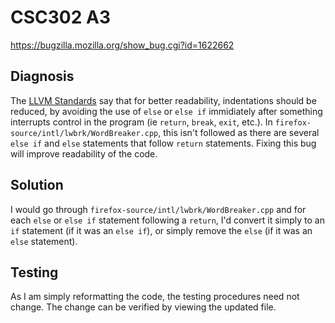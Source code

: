 # CSC302 A3
https://bugzilla.mozilla.org/show_bug.cgi?id=1622662

## Diagnosis 
The [LLVM Standards](http://clang.llvm.org/extra/clang-tidy/checks/readability-else-after-return.html) say that for better readability, indentations should be reduced, by avoiding the use of `else` or `else if` immidiately after something interrupts control in the program (ie `return`, `break`, `exit`, etc.). In `firefox-source/intl/lwbrk/WordBreaker.cpp`, this isn't followed as there are several `else if` and `else` statements that follow `return` statements. Fixing this bug will improve readability of the code. 

## Solution
I would go through `firefox-source/intl/lwbrk/WordBreaker.cpp` and for each `else` or `else if` statement following a `return`, I'd convert it simply to an `if` statement (if it was an `else if`), or simply remove the `else` (if it was an `else` statement). 

## Testing
As I am simply reformatting the code, the testing procedures need not change. The change can be verified by viewing the updated file. 
